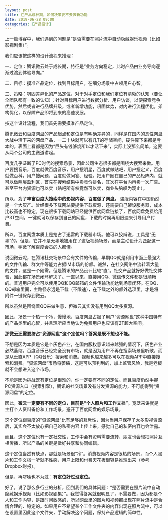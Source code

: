 ```yaml
---
layout: post
title: 在产品成长期，如何决策要不要做新功能
date: 2019-06-28 09:00
categories: [产品设计]
---
```


上一篇博客中，我们遇到的问题是“是否需要在照片流中自动隐藏娱乐视频（比如影视剧集）”。

我们应该按这样的设计流程来推理：

一、定位：腾讯微云处于成长期，特征是“业务方向稳定，此时产品由业务导向逐渐过渡到体验导向。”

二、目标：摸准产品定位，找到目标用户，在细分场景中占领用户心智。

三、策略：巩固差异化的产品定位，对于对手定位和我们定位有清晰的认知（要让全团队都有一致的认知）；针对目标用户进行数据分析、用户访谈，以便探索竞争优势，然后或者进行品牌升级，或者新增功能，巩固优势，对内进行流程优化，架构优化，以保障产品即将到来的高速发展。

按这个设计流程，我们首先需要摸准产品定位。

腾讯微云和百度网盘的产品起点和定位是有明确差异的，同样是在国内的恶性网盘大战中活下来的网盘产品，一二十块就可以有几T的存储空间，硬件算下来都是亏本的。表面上看都是因为“巨头有钱够烧所以才活下来”，实际上没那么简单，这要从两个公司的主赛道讲起。

百度几乎垄断了PC时代的搜索场景，因此公司生态很多都是围绕大搜索来做。用户要搜音乐，百度就做百度音乐，用户搜明星，百度就做贴吧，用户搜定义，百度就做百科，用户搜问题，百度就做问答、经验。把用户圈在自己的产品矩阵内，就可以做两层盈利区，首先在搜索结果中卖竞价排名，其次在平台内再卖一次广告。甚至平台内资源也可以卖（贴吧所有权竟然可以卖，商业头脑叹为观止）。

所以，**为了丰富百度大搜索中的影视内容，百度做了网盘。** 盗版内容在中国仍然是一个大灰产。曾经很多下载网站要提供下载资源，还需要自己架设服务器，成本比较高也不稳定。现在很多下载网站已经提供百度网盘链接了，百度网盘免费给用户3T空间，一键就可以保存到自己的网盘，下载的时候再用限速来引导用户付费。

所以，百度网盘本质上是抢占了迅雷的下载器市场。他可以狡辩说，工具是“无辜”的。但是，它并不是无辜地被用在了盗版视频场景，而是主动设计为匹配这一市场，稍微了解百度会员的人都懂。

说回微云呢，在腾讯社交场景中会有文件的传输，早期QQ就是利用市面上最强大的文件传输、群文件等能力占据IM市场的份额。诚然，在社交网络中流转着大量的文件，这是一个刚需。但是腾讯的产品设计比较“直”。社交产品就好好做社交体验，因此都在场景闭环解决了。一直以来，直接用QQ、微信传文件都是很顺畅的。普通用户完全可以使用QQ和QQ邮箱的文件传输功能达到场景闭环。在QQ、QQ邮箱里面，主路径永远是下载（不限速），在下载之外的额外选项里，才是将附件一键保存到微云。

所以虽然是围绕着QQ来做生意，但微云其实没有用到QQ太多资源。

因此，场景一个热一个冷，慢慢地，百度网盘占据了用户“资源网盘”这种中国特有的产品类型的心智，并且理所应当地认为免费用户也应该有2T超大空间。

**那微云还需要挤占“资源网盘”这个定位吗？答案是既不想也不能。**

不想是因为本质是它是个灰色产业，在国内版权意识越来越强的情况下，灰色产业必然萎缩。百度音乐已经完全没有市场，就是因为用户不再在搜索场景里听歌，而是从垂直APP（QQ音乐）搜索和消费。视频也越来越多可以在视频APP中直接搜索和消费。“资源网盘”市场将萎缩，这是可以预判到的，加上监管风险，我是老板就不会想进入这个市场。

不能是因为挑战既有定位是很难的，你一定要有不同的定位。而且百度仍然手握PC资源入口（搜索引擎），腾讯的社交场景没有分发资源的能力，不可能得到“资源网盘”的定位。

因此，**微云一定要有不同的定位，目前是“个人照片和工作文档”**。宽泛来讲就是主打个人资料备份和工作场景，避开了百度网盘的娱乐场景。

这个定位跟百度的“资源网盘”比有足够的互斥性，因为当用户保存了太多影视资源后，其实会不太放心把自己的私密内容上传上来，感觉自己的私密内容也会泄露。

而且，这个定位也有一定社交性，工作中会有资料需要流转，朋友也会想把照片互相传播，所以产品的关键是做好共享和协同编辑。

这个定位当然有缺点，那就是场景很“冷”。消费视频内容是很热的场景，而个人照片和工作文档一听就不性感，用户上限和付费天花板很容易推理出来（参考Dropbox财报）。

但是，再啰嗦也不为过：**有定位好过没定位。**

好了，说了那么多行业的分析，回到我们的具体问题：“是否需要在照片流中自动隐藏娱乐视频（比如影视剧集）”。我觉得答案就很明显了，不需要做，因为都是个人和工作内容，是跟时间敏感的，所以网盘里的图片和视频都出现在照片流中是合情合理的、稳定的。如果用户不希望某个工作文件夹的内容出现在照片流中，可以在设置里因此这个文件夹，手动解决这个问题，保持产品逻辑的简单性。
